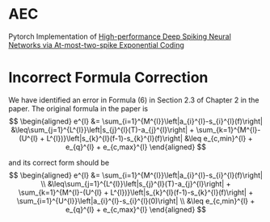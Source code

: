 # AEC

Pytorch Implementation of <a href="https://doi.org/10.1016/j.neunet.2024.106346">High-performance Deep Spiking Neural Networks via At-most-two-spike Exponential Coding</a> 

# Incorrect Formula Correction

We have identified an error in Formula (6) in Section 2.3 of Chapter 2 in the paper. The original formula in the paper is 
$$
\begin{aligned}
e^{l} &= \sum_{i=1}^{M^{l}}\left|a_{i}^{l}-s_{i}^{l}(f)\right|  
      &\leq\sum_{j=1}^{L^{l}}\left|s_{j}^{l}(T)-a_{j}^{l}\right| + \sum_{k=1}^{M^{l}-(U^{l} + L^{l})}\left|s_{k}^{l}(f-1)-s_{k}^{l}(f)\right| 
      &\leq e_{c,min}^{l} + e_{q}^{l} + e_{c,max}^{l}
\end{aligned}
$$

and its correct form should be
$$
\begin{aligned}
e^{l} &= \sum_{i=1}^{M^{l}}\left|a_{i}^{l}-s_{i}^{l}(f)\right|  \\
			&\leq\sum_{j=1}^{L^{l}}\left|s_{j}^{l}(T)-a_{j}^{l}\right| + \sum_{k=1}^{M^{l}-(U^{l} + L^{l})}\left|s_{k}^{l}(f-1)-s_{k}^{l}(f)\right| + \sum_{i=1}^{U^{l}}\left|a_{i}^{l}-s_{i}^{l}(0)\right| \\
			&\leq e_{c,min}^{l} + e_{q}^{l} + e_{c,max}^{l}
\end{aligned}
$$

